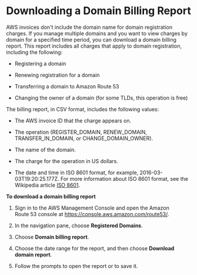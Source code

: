 # Downloading a Domain Billing Report<a name="domain-billing-report"></a>

AWS invoices don't include the domain name for domain registration charges\. If you manage multiple domains and you want to view charges by domain for a specified time period, you can download a domain billing report\. This report includes all charges that apply to domain registration, including the following:

+ Registering a domain

+ Renewing registration for a domain

+ Transferring a domain to Amazon Route 53

+ Changing the owner of a domain \(for some TLDs, this operation is free\)

The billing report, in CSV format, includes the following values:

+ The AWS invoice ID that the charge appears on\.

+ The operation \(REGISTER\_DOMAIN, RENEW\_DOMAIN, TRANSFER\_IN\_DOMAIN, or CHANGE\_DOMAIN\_OWNER\)\.

+ The name of the domain\.

+ The charge for the operation in US dollars\.

+ The date and time in ISO 8601 format, for example, 2016\-03\-03T19:20:25\.177Z\. For more information about ISO 8601 format, see the Wikipedia article [ISO 8601](https://en.wikipedia.org/wiki/ISO_8601)\.

**To download a domain billing report**

1. Sign in to the AWS Management Console and open the Amazon Route 53 console at [https://console\.aws\.amazon\.com/route53/](https://console.aws.amazon.com/route53/)\.

1. In the navigation pane, choose **Registered Domains**\.

1. Choose **Domain billing report**\.

1. Choose the date range for the report, and then choose **Download domain report**\.

1. Follow the prompts to open the report or to save it\.